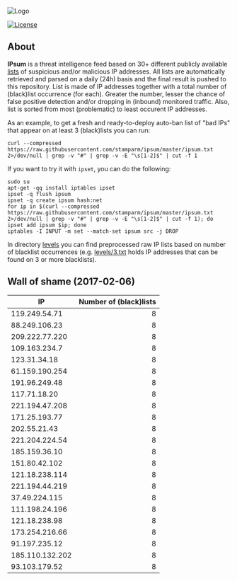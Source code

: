 ![Logo](logo.png)

[![License](https://img.shields.io/badge/license-Public_domain-red.svg)](https://wiki.creativecommons.org/wiki/Public_domain)

About
----

**IPsum** is a threat intelligence feed based on 30+ different publicly available [lists](https://github.com/stamparm/maltrail) of suspicious and/or malicious IP addresses. All lists are automatically retrieved and parsed on a daily (24h) basis and the final result is pushed to this repository. List is made of IP addresses together with a total number of (black)list occurrence (for each). Greater the number, lesser the chance of false positive detection and/or dropping in (inbound) monitored traffic. Also, list is sorted from most (problematic) to least occurent IP addresses.

As an example, to get a fresh and ready-to-deploy auto-ban list of "bad IPs" that appear on at least 3 (black)lists you can run:

```
curl --compressed https://raw.githubusercontent.com/stamparm/ipsum/master/ipsum.txt 2>/dev/null | grep -v "#" | grep -v -E "\s[1-2]$" | cut -f 1
```

If you want to try it with `ipset`, you can do the following:

```
sudo su
apt-get -qq install iptables ipset
ipset -q flush ipsum
ipset -q create ipsum hash:net
for ip in $(curl --compressed https://raw.githubusercontent.com/stamparm/ipsum/master/ipsum.txt 2>/dev/null | grep -v "#" | grep -v -E "\s[1-2]$" | cut -f 1); do ipset add ipsum $ip; done
iptables -I INPUT -m set --match-set ipsum src -j DROP
```

In directory [levels](levels) you can find preprocessed raw IP lists based on number of blacklist occurrences (e.g. [levels/3.txt](levels/3.txt) holds IP addresses that can be found on 3 or more blacklists).

Wall of shame (2017-02-06)
----

|IP|Number of (black)lists|
|---|--:|
119.249.54.71|8
88.249.106.23|8
209.222.77.220|8
109.163.234.7|8
123.31.34.18|8
61.159.190.254|8
191.96.249.48|8
117.71.18.20|8
221.194.47.208|8
171.25.193.77|8
202.55.21.43|8
221.204.224.54|8
185.159.36.10|8
151.80.42.102|8
121.18.238.114|8
221.194.44.219|8
37.49.224.115|8
111.198.24.196|8
121.18.238.98|8
173.254.216.66|8
91.197.235.12|8
185.110.132.202|8
93.103.179.52|8
